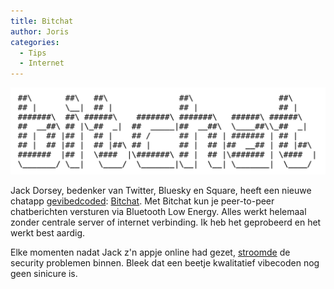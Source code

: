 ```yaml
---
title: Bitchat
author: Joris
categories:
  - Tips
  - Internet
---
```


![bitchat logo](../assets/posts/bitchat.png)

Jack Dorsey, bedenker van Twitter, Bluesky en Square, heeft een nieuwe chatapp [gevibedcoded](https://www.businessinsider.com/jack-dorsey-bitchat-app-vibe-coded-2025-7?international=true&r=US&IR=T): [Bitchat](https://bitchat.free/). Met Bitchat kun je peer-to-peer chatberichten versturen via Bluetooth Low Energy. Alles werkt helemaal zonder centrale server of internet verbinding. Ik heb het geprobeerd en het werkt best aardig.

Elke momenten nadat Jack z'n appje online had gezet, [stroomde](https://www.inc.com/chloe-aiello/security-flaws-with-jack-dorseys-bitchat-highlight-a-system-problem-with-vibe-coding/91212412) de security problemen binnen. Bleek dat een beetje kwalitatief vibecoden nog geen sinicure is.
